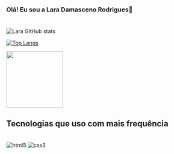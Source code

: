 ### Olá! Eu sou a Lara Damasceno Rodrigues🐺
#


![Lara GitHub stats](https://github-readme-stats.vercel.app/api?username=LaraDamasceno&show_icons=true&theme=tokyonight)<div style="display: inline_block">[![Top Langs](https://github-readme-stats.vercel.app/api/top-langs/?username=LaraDamasceno&layout=compact)](https://github.com/LaraDamasceno/github-readme-stats)

<img width="150" src="https://c.tenor.com/ePPYHfoe2u4AAAAd/viktor-arcane.gif"><br>


## Tecnologias que uso com mais frequência

<div style="display: inline_block"><br>

<img align="center" alt="html5" src="https://img.shields.io/badge/HTML5-E34F26?style=for-the-badge&logo=html5&logoColor=white">
<img align="center" alt="css3" src="https://img.shields.io/badge/CSS3-1572B6?style=for-the-badge&logo=css3&logoColor=white">
</div>

